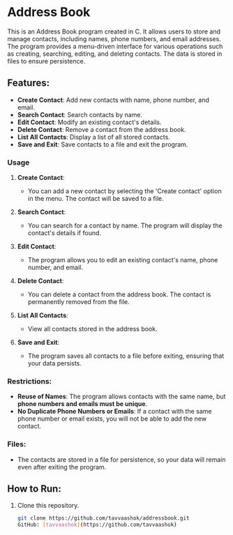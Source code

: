 # Address Book

This is an Address Book program created in C. It allows users to store and manage contacts, including names, phone numbers, and email addresses. 
The program provides a menu-driven interface for various operations such as creating, searching, editing, and deleting contacts. The data is stored in files to ensure persistence.

## Features:
- **Create Contact**: Add new contacts with name, phone number, and email.
- **Search Contact**: Search contacts by name.
- **Edit Contact**: Modify an existing contact's details.
- **Delete Contact**: Remove a contact from the address book.
- **List All Contacts**: Display a list of all stored contacts.
- **Save and Exit**: Save contacts to a file and exit the program.

### Usage

1. **Create Contact**:
   - You can add a new contact by selecting the 'Create contact' option in the menu. The contact will be saved to a file.

2. **Search Contact**:
   - You can search for a contact by name. The program will display the contact's details if found.

3. **Edit Contact**:
   - The program allows you to edit an existing contact's name, phone number, and email.

4. **Delete Contact**:
   - You can delete a contact from the address book. The contact is permanently removed from the file.

5. **List All Contacts**:
   - View all contacts stored in the address book.

6. **Save and Exit**:
   - The program saves all contacts to a file before exiting, ensuring that your data persists.

### Restrictions:
- **Reuse of Names**: The program allows contacts with the same name, but **phone numbers and emails must be unique**.
- **No Duplicate Phone Numbers or Emails**: If a contact with the same phone number or email exists, you will not be able to add the new contact.

### Files:
- The contacts are stored in a file for persistence, so your data will remain even after exiting the program.

## How to Run:
1. Clone this repository.
   ```bash
   git clone https://github.com/tavvaashok/addressbook.git
   GitHub: [tavvaashok](https://github.com/tavvaashok)

